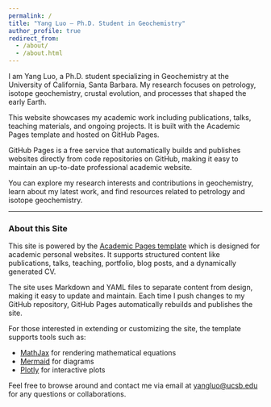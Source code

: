 ```yaml
---
permalink: /
title: "Yang Luo — Ph.D. Student in Geochemistry"
author_profile: true
redirect_from: 
  - /about/
  - /about.html
---
```


I am Yang Luo, a Ph.D. student specializing in Geochemistry at the University of California, Santa Barbara. My research focuses on petrology, isotope geochemistry, crustal evolution, and processes that shaped the early Earth.

This website showcases my academic work including publications, talks, teaching materials, and ongoing projects. It is built with the Academic Pages template and hosted on GitHub Pages.

GitHub Pages is a free service that automatically builds and publishes websites directly from code repositories on GitHub, making it easy to maintain an up-to-date professional academic website.

You can explore my research interests and contributions in geochemistry, learn about my latest work, and find resources related to petrology and isotope geochemistry.

---

### About this Site

This site is powered by the [Academic Pages template](https://github.com/academicpages/academicpages.github.io) which is designed for academic personal websites. It supports structured content like publications, talks, teaching, portfolio, blog posts, and a dynamically generated CV.

The site uses Markdown and YAML files to separate content from design, making it easy to update and maintain. Each time I push changes to my GitHub repository, GitHub Pages automatically rebuilds and publishes the site.

For those interested in extending or customizing the site, the template supports tools such as:

- [MathJax](https://www.mathjax.org/) for rendering mathematical equations  
- [Mermaid](https://mermaid.js.org/) for diagrams  
- [Plotly](https://plotly.com/javascript/) for interactive plots  

Feel free to browse around and contact me via email at yangluo@ucsb.edu for any questions or collaborations.
